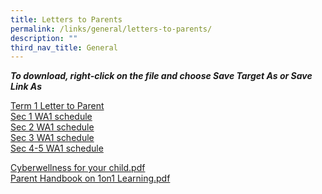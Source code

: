 ```yaml
---
title: Letters to Parents
permalink: /links/general/letters-to-parents/
description: ""
third_nav_title: General
---
```

**_To download, right-click on the file and choose Save Target As or Save Link As_**
  
[Term 1 Letter to Parent](/files/2023%20BRD%20Term%201%20Letter%20to%20Parents%20(1).pdf)
<br>[Sec 1 WA1 schedule](/files/2023%20Sec%201%20WA1%20Schedule%20and%20Parent%20Letter.pdf)
<br>[Sec 2 WA1 schedule](/files/2023%20Sec%202%20WA1%20Schedule%20and%20Parent%20Letter.pdf)
<br>[Sec 3 WA1 schedule](/files/2023%20Sec%203%20WA1%20Schedule%20and%20Parent%20Letter.pdf)
<br>[Sec 4-5 WA1 schedule](/files/2023%20Sec%204_5%20WA1%20Schedule%20and%20Parent%20Letter.pdf)
  
[Cyberwellness for your child.pdf](/files/cyber-wellness-for-your-child.pdf) <br>
[Parent Handbook on 1on1 Learning.pdf](/files/Parent%20Handbook%20I%20on%201_1%20Learning.pdf)
